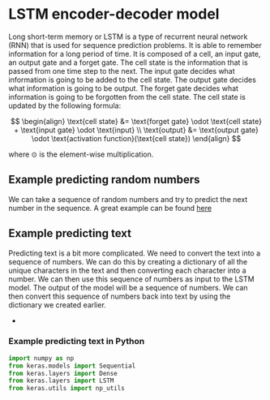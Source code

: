 # LSTM encoder-decoder model

Long short-term memory or LSTM is a type of recurrent neural network (RNN) that is used for sequence prediction problems. It is able to remember information for a long period of time. It is composed of a cell, an input gate, an output gate and a forget gate. The cell state is the information that is passed from one time step to the next. The input gate decides what information is going to be added to the cell state. The output gate decides what information is going to be output. The forget gate decides what information is going to be forgotten from the cell state. The cell state is updated by the following formula:

$$
\begin{align}
\text{cell state} &= \text{forget gate} \odot \text{cell state} + \text{input gate} \odot \text{input} \\
\text{output} &= \text{output gate} \odot \text{activation function}(\text{cell state})
\end{align}
$$

where $\odot$ is the element-wise multiplication.

## Example predicting random numbers

We can take a sequence of random numbers and try to predict the next number in the sequence. A great example can be found [here](https://machinelearningmastery.com/how-to-develop-lstm-models-for-time-series-forecasting/)

## Example predicting text

Predicting text is a bit more complicated. We need to convert the text into a sequence of numbers. We can do this by creating a dictionary of all the unique characters in the text and then converting each character into a number. We can then use this sequence of numbers as input to the LSTM model. The output of the model will be a sequence of numbers. We can then convert this sequence of numbers back into text by using the dictionary we created earlier.

-

### Example predicting text in Python

```python
import numpy as np
from keras.models import Sequential
from keras.layers import Dense
from keras.layers import LSTM
from keras.utils import np_utils
```

```python


